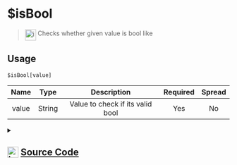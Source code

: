 # $isBool
> <img align="top" src="https://upload.wikimedia.org/wikipedia/commons/thumb/e/e4/Infobox_info_icon.svg/160px-Infobox_info_icon.svg.png?20150409153300" alt="image" width="25" height="auto"> Checks whether given value is bool like
## Usage
```
$isBool[value]
```
| Name | Type | Description | Required | Spread
| :---: | :---: | :---: | :---: | :---: |
value | String | Value to check if its valid bool | Yes | No
<details>
<summary>
    
## <img align="top" src="https://cdn4.iconfinder.com/data/icons/iconsimple-logotypes/512/github-512.png" alt="image" width="25" height="auto">  [Source Code](https://github.com/tryforge/ForgeScript-V2/blob/main/src/native/isBool.ts)
    
</summary>
    
```ts
import { ArgType, NativeFunction, Return } from "../structures"

export default new NativeFunction({
    name: "$isBool",
    version: "1.0.6",
    description: "Checks whether given value is bool like",
    brackets: true,
    unwrap: true,
    args: [
        {
            name: "value",
            description: "Value to check if its valid bool",
            rest: false,
            required: true,
            type: ArgType.String,
        },
    ],
    execute(_, [v]) {
        return Return.success(v === "true" || v === "false")
    },
})

```
    
</details>